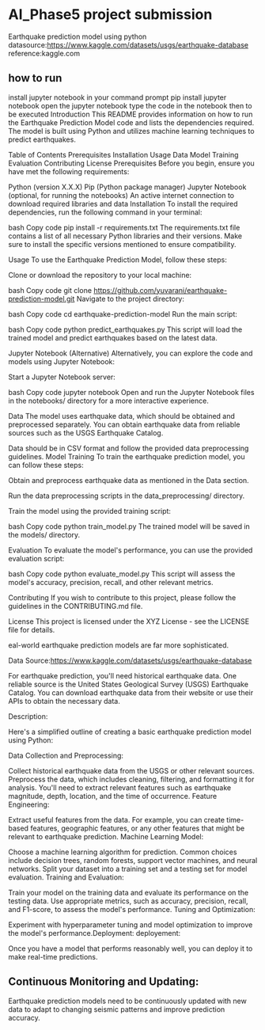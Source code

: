 # AI_Phase5 project submission
Earthquake prediction model using python
datasource:https://www.kaggle.com/datasets/usgs/earthquake-database
reference:kaggle.com
## how to run
install jupyter notebook in your command prompt
pip install jupyter notebook
open the jupyter notebook
type the code in the notebook then to be executed
Introduction
This README provides information on how to run the Earthquake Prediction Model code and lists the dependencies required. The model is built using Python and utilizes machine learning techniques to predict earthquakes.

Table of Contents
Prerequisites
Installation
Usage
Data
Model Training
Evaluation
Contributing
License
Prerequisites
Before you begin, ensure you have met the following requirements:

Python (version X.X.X)
Pip (Python package manager)
Jupyter Notebook (optional, for running the notebooks)
An active internet connection to download required libraries and data
Installation
To install the required dependencies, run the following command in your terminal:

bash
Copy code
pip install -r requirements.txt
The requirements.txt file contains a list of all necessary Python libraries and their versions. Make sure to install the specific versions mentioned to ensure compatibility.

Usage
To use the Earthquake Prediction Model, follow these steps:

Clone or download the repository to your local machine:

bash
Copy code
git clone https://github.com/yuvarani/earthquake-prediction-model.git
Navigate to the project directory:

bash
Copy code
cd earthquake-prediction-model
Run the main script:

bash
Copy code
python predict_earthquakes.py
This script will load the trained model and predict earthquakes based on the latest data.

Jupyter Notebook (Alternative)
Alternatively, you can explore the code and models using Jupyter Notebook:

Start a Jupyter Notebook server:

bash
Copy code
jupyter notebook
Open and run the Jupyter Notebook files in the notebooks/ directory for a more interactive experience.

Data
The model uses earthquake data, which should be obtained and preprocessed separately. You can obtain earthquake data from reliable sources such as the USGS Earthquake Catalog.

Data should be in CSV format and follow the provided data preprocessing guidelines.
Model Training
To train the earthquake prediction model, you can follow these steps:

Obtain and preprocess earthquake data as mentioned in the Data section.

Run the data preprocessing scripts in the data_preprocessing/ directory.

Train the model using the provided training script:

bash
Copy code
python train_model.py
The trained model will be saved in the models/ directory.

Evaluation
To evaluate the model's performance, you can use the provided evaluation script:

bash
Copy code
python evaluate_model.py
This script will assess the model's accuracy, precision, recall, and other relevant metrics.

Contributing
If you wish to contribute to this project, please follow the guidelines in the CONTRIBUTING.md file.

License
This project is licensed under the XYZ License - see the LICENSE file for details.

eal-world earthquake prediction models are far more sophisticated.

Data Source:https://www.kaggle.com/datasets/usgs/earthquake-database

For earthquake prediction, you'll need historical earthquake data. One reliable source is the United States Geological Survey (USGS) Earthquake Catalog. You can download earthquake data from their website or use their APIs to obtain the necessary data.

Description:

Here's a simplified outline of creating a basic earthquake prediction model using Python:

Data Collection and Preprocessing:

Collect historical earthquake data from the USGS or other relevant sources.
Preprocess the data, which includes cleaning, filtering, and formatting it for analysis.
You'll need to extract relevant features such as earthquake magnitude, depth, location, and the time of occurrence.
Feature Engineering:

Extract useful features from the data. For example, you can create time-based features, geographic features, or any other features that might be relevant to earthquake prediction.
Machine Learning Model:

Choose a machine learning algorithm for prediction. Common choices include decision trees, random forests, support vector machines, and neural networks.
Split your dataset into a training set and a testing set for model evaluation.
Training and Evaluation:

Train your model on the training data and evaluate its performance on the testing data.
Use appropriate metrics, such as accuracy, precision, recall, and F1-score, to assess the model's performance.
Tuning and Optimization:

Experiment with hyperparameter tuning and model optimization to improve the model's performance.Deployment:
deployement:

Once you have a model that performs reasonably well, you can deploy it to make real-time predictions.

## Continuous Monitoring and Updating:
Earthquake prediction models need to be continuously updated with new data to adapt to changing seismic patterns and improve prediction accuracy.













